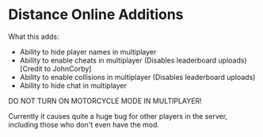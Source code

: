 # Distance Online Additions

What this adds:

- Ability to hide player names in multiplayer
- Ability to enable cheats in multiplayer (Disables leaderboard uploads) [Credit to JohnCorby]
- Ability to enable collisions in multiplayer (Disables leaderboard uploads)
- Ability to hide chat in multiplayer

DO NOT TURN ON MOTORCYCLE MODE IN MULTIPLAYER!

Currently it causes quite a huge bug for other players in the server, including those who don't even have the mod.
